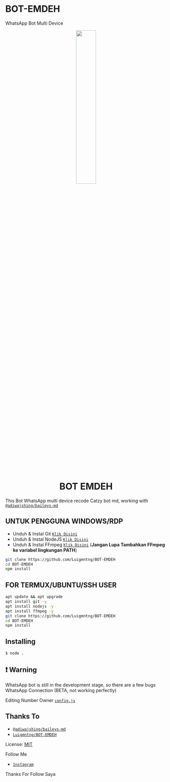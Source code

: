 # BOT-EMDEH
WhatsApp Bot Multi Device

<p align="center">
	<img src="https://i.ibb.co/zJzgrSb/images-17.jpg" width="35%" style="margin-left: auto;margin-right: auto;display: block;">
</p>
<h1 align="center">BOT EMDEH</h1>

This Bot WhatsApp multi device recode Catzy bot md, working with [`@adiwajshing/baileys-md`](https://github.com/adiwajshing/baileys/tree/multi-device)

## UNTUK PENGGUNA WINDOWS/RDP

* Unduh & Instal Git [`Klik Disini`](https://git-scm.com/downloads)
* Unduh & Instal NodeJS [`Klik Disini`](https://nodejs.org/en/download)
* Unduh & Instal FFmpeg [`Klik Disini`](https://ffmpeg.org/download.html) (**Jangan Lupa Tambahkan FFmpeg ke variabel lingkungan PATH**)


```bash
git clone https://github.com/Luigmntng/BOT-EMDEH
cd BOT-EMDEH
npm install
```


## FOR TERMUX/UBUNTU/SSH USER

```bash
apt update && apt upgrade
apt install git -y
apt install nodejs -y
apt install ffmpeg -y
git clone https://github.com/Luigmntng/BOT-EMDEH
cd BOT-EMDEH
npm install
```

## Installing
```bash
$ node .
```

## ❗ Warning
WhatsApp bot is still in the development stage, so there are a few bugs
WhatsApp Connection (BETA, not working perfectly)

Editing Number Owner  [`config.js`](https://github.com/Luigmntng/BOT-EMDEH/blob/master/config.js)


## Thanks To
* [`@adiwajshing/baileys-md`](https://github.com/adiwajshing/baileys/tree/multi-device)
* [`Luigmntng/BOT-EMDEH`](https://github.com/Luigmntng/BOT-EMDEH)

License: [MIT](https://en.wikipedia.org/wiki/MIT_License)

Follow Me
* [`Instagram`](https://www.instagram.com/ahmdlui)


Thanks For Follow Saya

